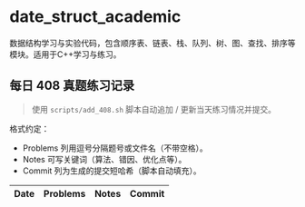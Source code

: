 # date_struct_academic
数据结构学习与实验代码，包含顺序表、链表、栈、队列、树、图、查找、排序等模块。适用于C++学习与练习。

## 每日 408 真题练习记录

> 使用 `scripts/add_408.sh` 脚本自动追加 / 更新当天练习情况并提交。

格式约定：

- Problems 列用逗号分隔题号或文件名（不带空格）。
- Notes 可写关键词（算法、错因、优化点等）。
- Commit 列为生成的提交短哈希（脚本自动填充）。

<!-- 408_DAILY_START -->
| Date | Problems | Notes | Commit |
|------|----------|-------|--------|
<!-- 408_DAILY_END -->
